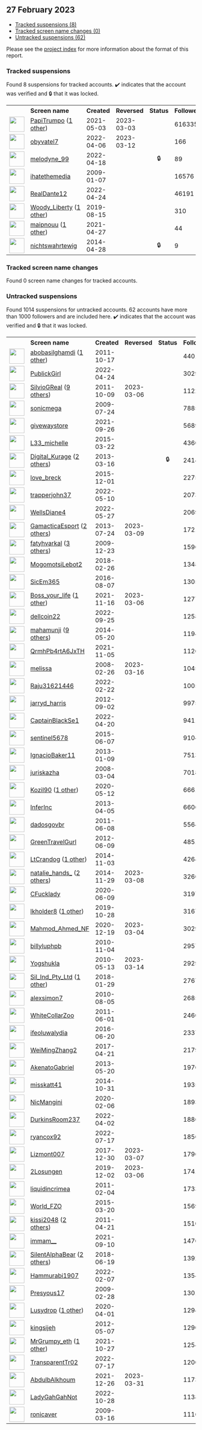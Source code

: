 ## 27 February 2023

* [Tracked suspensions (8)](#tracked-suspensions)
* [Tracked screen name changes (0)](#tracked-screen-name-changes)
* [Untracked suspensions (62)](#untracked-suspensions)

Please see the [project index](https://github.com/travisbrown/twitter-watch) for more information about the format of this report.

### Tracked suspensions

Found 8 suspensions for tracked accounts.
  ✔️ indicates that the account was verified and 🔒 that it was locked.

<table>
    <tr>
        <th></th>
        <th align="left">Screen name</th>
        <th align="left">Created</th>
        <th align="left">Reversed</th>
        <th align="left">Status</th>
        <th align="left">Followers</th>
        <th align="left">Ranking</th></tr>
    </tr>
        <tr>
            <td><a href="https://twitter.com/intent/user?user_id=1389360201996832771">
                <img src="https://pbs.twimg.com/profile_images/1480206342740664323/Z8u5VdNO_normal.jpg" width="40px" height="40px" align="center"/></a>
            </td>
            <td>
                <a href="https://twitter.com/PapiTrumpo">PapiTrumpo</a>&nbsp;(<a href="https://api.memory.lol/v1/tw/id/1389360201996832771">1 other</a>)&nbsp;</td>
            <td>2021-05-03</td>
            <td>2023-03-03</td>
            <td align="center"></td>
            <td>616335</td>
            <td>33</td>
        </tr>
        <tr>
            <td><a href="https://twitter.com/intent/user?user_id=1511682536522588169">
                <img src="https://pbs.twimg.com/profile_images/1511688039852093444/fKhd_B9P_normal.jpg" width="40px" height="40px" align="center"/></a>
            </td>
            <td>
                <a href="https://twitter.com/obyvatel7">obyvatel7</a></td>
            <td>2022-04-06</td>
            <td>2023-03-12</td>
            <td align="center"></td>
            <td>166</td>
            <td>5461</td>
        </tr>
        <tr>
            <td><a href="https://twitter.com/intent/user?user_id=1516168816790810632">
                <img src="https://pbs.twimg.com/profile_images/1516169775084412930/CJ9clWAM_normal.jpg" width="40px" height="40px" align="center"/></a>
            </td>
            <td>
                <a href="https://twitter.com/melodyne_99">melodyne_99</a></td>
            <td>2022-04-18</td>
            <td></td>
            <td align="center">🔒</td>
            <td>89</td>
            <td>6887</td>
        </tr>
        <tr>
            <td><a href="https://twitter.com/intent/user?user_id=18707397">
                <img src="https://pbs.twimg.com/profile_images/649331629505179648/fjTe9Y6G_normal.jpg" width="40px" height="40px" align="center"/></a>
            </td>
            <td>
                <a href="https://twitter.com/ihatethemedia">ihatethemedia</a></td>
            <td>2009-01-07</td>
            <td></td>
            <td align="center"></td>
            <td>16576</td>
            <td>10310</td>
        </tr>
        <tr>
            <td><a href="https://twitter.com/intent/user?user_id=1518027433336737792">
                <img src="https://pbs.twimg.com/profile_images/1594372456327749632/JIwKMG8E_normal.jpg" width="40px" height="40px" align="center"/></a>
            </td>
            <td>
                <a href="https://twitter.com/RealDante12">RealDante12</a></td>
            <td>2022-04-24</td>
            <td></td>
            <td align="center"></td>
            <td>46191</td>
            <td>13526</td>
        </tr>
        <tr>
            <td><a href="https://twitter.com/intent/user?user_id=1161883807445901312">
                <img src="https://pbs.twimg.com/profile_images/1526992654453592066/PfqkHPpv_normal.jpg" width="40px" height="40px" align="center"/></a>
            </td>
            <td>
                <a href="https://twitter.com/Woody_Liberty">Woody_Liberty</a>&nbsp;(<a href="https://api.memory.lol/v1/tw/id/1161883807445901312">1 other</a>)&nbsp;</td>
            <td>2019-08-15</td>
            <td></td>
            <td align="center"></td>
            <td>310</td>
            <td>16054</td>
        </tr>
        <tr>
            <td><a href="https://twitter.com/intent/user?user_id=1387146291508137993">
                <img src="https://pbs.twimg.com/profile_images/1400085016856702978/BIXdnD1b_normal.jpg" width="40px" height="40px" align="center"/></a>
            </td>
            <td>
                <a href="https://twitter.com/maipnouu">maipnouu</a>&nbsp;(<a href="https://api.memory.lol/v1/tw/id/1387146291508137993">1 other</a>)&nbsp;</td>
            <td>2021-04-27</td>
            <td></td>
            <td align="center"></td>
            <td>44</td>
            <td>54407</td>
        </tr>
        <tr>
            <td><a href="https://twitter.com/intent/user?user_id=2467187017">
                <img src="https://pbs.twimg.com/profile_images/1299876026458296324/K-l5wdxD_normal.jpg" width="40px" height="40px" align="center"/></a>
            </td>
            <td>
                <a href="https://twitter.com/nichtswahrtewig">nichtswahrtewig</a></td>
            <td>2014-04-28</td>
            <td></td>
            <td align="center">🔒</td>
            <td>9</td>
            <td>90623</td>
        </tr></table>

### Tracked screen name changes

Found 0 screen name changes for tracked accounts.

### Untracked suspensions

Found 1014 suspensions for untracked accounts.
62 accounts have more than 1000 followers and are included here.
  ✔️ indicates that the account was verified and 🔒 that it was locked.

<table>
    <tr>
        <th></th>
        <th align="left">Screen name</th>
        <th align="left">Created</th>
        <th align="left">Reversed</th>
        <th align="left">Status</th>
        <th align="left">Followers</th>
    </tr>
        <tr>
            <td><a href="https://twitter.com/intent/user?user_id=392954936">
                <img src="https://pbs.twimg.com/profile_images/1562646450064003072/IdUxk8e-_normal.jpg" width="40px" height="40px" align="center"/></a>
            </td>
            <td>
                <a href="https://twitter.com/abobasilghamdi">abobasilghamdi</a>&nbsp;(<a href="https://api.memory.lol/v1/tw/id/392954936">1 other</a>)&nbsp;</td>
            <td>2011-10-17</td>
            <td></td>
            <td align="center"></td>
            <td>440139</td>
        </tr>
        <tr>
            <td><a href="https://twitter.com/intent/user?user_id=1518101683364335616">
                <img src="https://pbs.twimg.com/profile_images/1575151277247692800/XuaKhniR_normal.jpg" width="40px" height="40px" align="center"/></a>
            </td>
            <td>
                <a href="https://twitter.com/PublickGirl">PublickGirl</a></td>
            <td>2022-04-24</td>
            <td></td>
            <td align="center"></td>
            <td>302921</td>
        </tr>
        <tr>
            <td><a href="https://twitter.com/intent/user?user_id=387428873">
                <img src="https://pbs.twimg.com/profile_images/1595936328138596355/N__WDRxy_normal.jpg" width="40px" height="40px" align="center"/></a>
            </td>
            <td>
                <a href="https://twitter.com/SilvioGReal">SilvioGReal</a>&nbsp;(<a href="https://api.memory.lol/v1/tw/id/387428873">9 others</a>)&nbsp;</td>
            <td>2011-10-09</td>
            <td>2023-03-06</td>
            <td align="center"></td>
            <td>112228</td>
        </tr>
        <tr>
            <td><a href="https://twitter.com/intent/user?user_id=59731401">
                <img src="https://pbs.twimg.com/profile_images/1323715115166752768/_kEuUOP8_normal.jpg" width="40px" height="40px" align="center"/></a>
            </td>
            <td>
                <a href="https://twitter.com/sonicmega">sonicmega</a></td>
            <td>2009-07-24</td>
            <td></td>
            <td align="center"></td>
            <td>78855</td>
        </tr>
        <tr>
            <td><a href="https://twitter.com/intent/user?user_id=1442081707713196036">
                <img src="https://pbs.twimg.com/profile_images/1483010350148890625/rrNSFGo7_normal.jpg" width="40px" height="40px" align="center"/></a>
            </td>
            <td>
                <a href="https://twitter.com/givewaystore">givewaystore</a></td>
            <td>2021-09-26</td>
            <td></td>
            <td align="center"></td>
            <td>56897</td>
        </tr>
        <tr>
            <td><a href="https://twitter.com/intent/user?user_id=3106148338">
                <img src="https://pbs.twimg.com/profile_images/716092233510813696/MUHNEnMw_normal.jpg" width="40px" height="40px" align="center"/></a>
            </td>
            <td>
                <a href="https://twitter.com/L33_michelle">L33_michelle</a></td>
            <td>2015-03-22</td>
            <td></td>
            <td align="center"></td>
            <td>43601</td>
        </tr>
        <tr>
            <td><a href="https://twitter.com/intent/user?user_id=1272731544">
                <img src="https://pbs.twimg.com/profile_images/1288483398458073088/PQc00-99_normal.jpg" width="40px" height="40px" align="center"/></a>
            </td>
            <td>
                <a href="https://twitter.com/Digital_Kurage">Digital_Kurage</a>&nbsp;(<a href="https://api.memory.lol/v1/tw/id/1272731544">2 others</a>)&nbsp;</td>
            <td>2013-03-16</td>
            <td></td>
            <td align="center">🔒</td>
            <td>24145</td>
        </tr>
        <tr>
            <td><a href="https://twitter.com/intent/user?user_id=4420266854">
                <img src="https://pbs.twimg.com/profile_images/936086996065251328/EqKUW78z_normal.jpg" width="40px" height="40px" align="center"/></a>
            </td>
            <td>
                <a href="https://twitter.com/love_breck">love_breck</a></td>
            <td>2015-12-01</td>
            <td></td>
            <td align="center"></td>
            <td>22756</td>
        </tr>
        <tr>
            <td><a href="https://twitter.com/intent/user?user_id=1524054025435377665">
                <img src="https://pbs.twimg.com/profile_images/1524054516970115073/-OUyvH52_normal.jpg" width="40px" height="40px" align="center"/></a>
            </td>
            <td>
                <a href="https://twitter.com/trapperjohn37">trapperjohn37</a></td>
            <td>2022-05-10</td>
            <td></td>
            <td align="center"></td>
            <td>20739</td>
        </tr>
        <tr>
            <td><a href="https://twitter.com/intent/user?user_id=1530330356091600900">
                <img src="https://pbs.twimg.com/profile_images/1595126417251078144/5vyv4Cs4_normal.jpg" width="40px" height="40px" align="center"/></a>
            </td>
            <td>
                <a href="https://twitter.com/WellsDiane4">WellsDiane4</a></td>
            <td>2022-05-27</td>
            <td></td>
            <td align="center"></td>
            <td>20691</td>
        </tr>
        <tr>
            <td><a href="https://twitter.com/intent/user?user_id=1616497351">
                <img src="https://pbs.twimg.com/profile_images/1480536341159063556/lLTNXkt6_normal.jpg" width="40px" height="40px" align="center"/></a>
            </td>
            <td>
                <a href="https://twitter.com/GamacticaEsport">GamacticaEsport</a>&nbsp;(<a href="https://api.memory.lol/v1/tw/id/1616497351">2 others</a>)&nbsp;</td>
            <td>2013-07-24</td>
            <td>2023-03-09</td>
            <td align="center"></td>
            <td>17218</td>
        </tr>
        <tr>
            <td><a href="https://twitter.com/intent/user?user_id=98900468">
                <img src="https://pbs.twimg.com/profile_images/1585874624386314240/ah8vbZoR_normal.jpg" width="40px" height="40px" align="center"/></a>
            </td>
            <td>
                <a href="https://twitter.com/fatyhvarkal">fatyhvarkal</a>&nbsp;(<a href="https://api.memory.lol/v1/tw/id/98900468">3 others</a>)&nbsp;</td>
            <td>2009-12-23</td>
            <td></td>
            <td align="center"></td>
            <td>15968</td>
        </tr>
        <tr>
            <td><a href="https://twitter.com/intent/user?user_id=968212640152653825">
                <img src="https://pbs.twimg.com/profile_images/1483333291419783170/mwwOv8Mi_normal.jpg" width="40px" height="40px" align="center"/></a>
            </td>
            <td>
                <a href="https://twitter.com/MogomotsiLebot2">MogomotsiLebot2</a></td>
            <td>2018-02-26</td>
            <td></td>
            <td align="center"></td>
            <td>13481</td>
        </tr>
        <tr>
            <td><a href="https://twitter.com/intent/user?user_id=762395224572166144">
                <img src="https://pbs.twimg.com/profile_images/1592199363639525376/I8DE6ui0_normal.jpg" width="40px" height="40px" align="center"/></a>
            </td>
            <td>
                <a href="https://twitter.com/SicEm365">SicEm365</a></td>
            <td>2016-08-07</td>
            <td></td>
            <td align="center"></td>
            <td>13058</td>
        </tr>
        <tr>
            <td><a href="https://twitter.com/intent/user?user_id=1460621759997227018">
                <img src="https://pbs.twimg.com/profile_images/1505132163024445443/P_muFrIf_normal.jpg" width="40px" height="40px" align="center"/></a>
            </td>
            <td>
                <a href="https://twitter.com/Boss_your_life">Boss_your_life</a>&nbsp;(<a href="https://api.memory.lol/v1/tw/id/1460621759997227018">1 other</a>)&nbsp;</td>
            <td>2021-11-16</td>
            <td>2023-03-06</td>
            <td align="center"></td>
            <td>12770</td>
        </tr>
        <tr>
            <td><a href="https://twitter.com/intent/user?user_id=1573952123674427392">
                <img src="https://pbs.twimg.com/profile_images/1573958000049545216/VF_LcPbO_normal.jpg" width="40px" height="40px" align="center"/></a>
            </td>
            <td>
                <a href="https://twitter.com/dellcoin22">dellcoin22</a></td>
            <td>2022-09-25</td>
            <td></td>
            <td align="center"></td>
            <td>12580</td>
        </tr>
        <tr>
            <td><a href="https://twitter.com/intent/user?user_id=2509794577">
                <img src="https://pbs.twimg.com/profile_images/1240459806760034304/FONRP29b_normal.jpg" width="40px" height="40px" align="center"/></a>
            </td>
            <td>
                <a href="https://twitter.com/mahamunji">mahamunji</a>&nbsp;(<a href="https://api.memory.lol/v1/tw/id/2509794577">9 others</a>)&nbsp;</td>
            <td>2014-05-20</td>
            <td></td>
            <td align="center"></td>
            <td>11947</td>
        </tr>
        <tr>
            <td><a href="https://twitter.com/intent/user?user_id=1456447352957730823">
                <img src="https://pbs.twimg.com/profile_images/1456448222701191168/UvfRFpRi_normal.jpg" width="40px" height="40px" align="center"/></a>
            </td>
            <td>
                <a href="https://twitter.com/QrmhPb4rtA6JxTH">QrmhPb4rtA6JxTH</a></td>
            <td>2021-11-05</td>
            <td></td>
            <td align="center"></td>
            <td>11263</td>
        </tr>
        <tr>
            <td><a href="https://twitter.com/intent/user?user_id=14019082">
                <img src="https://pbs.twimg.com/profile_images/1562270277664313345/sy2Hm8YK_normal.jpg" width="40px" height="40px" align="center"/></a>
            </td>
            <td>
                <a href="https://twitter.com/melissa">melissa</a></td>
            <td>2008-02-26</td>
            <td>2023-03-16</td>
            <td align="center"></td>
            <td>10456</td>
        </tr>
        <tr>
            <td><a href="https://twitter.com/intent/user?user_id=1495993331825868801">
                <img src="https://pbs.twimg.com/profile_images/1527974332613287936/bRsOwppL_normal.jpg" width="40px" height="40px" align="center"/></a>
            </td>
            <td>
                <a href="https://twitter.com/Raju31621446">Raju31621446</a></td>
            <td>2022-02-22</td>
            <td></td>
            <td align="center"></td>
            <td>10059</td>
        </tr>
        <tr>
            <td><a href="https://twitter.com/intent/user?user_id=797275788">
                <img src="https://pbs.twimg.com/profile_images/1390616373664096258/9Q4yBuhA_normal.jpg" width="40px" height="40px" align="center"/></a>
            </td>
            <td>
                <a href="https://twitter.com/jarryd_harris">jarryd_harris</a></td>
            <td>2012-09-02</td>
            <td></td>
            <td align="center"></td>
            <td>9975</td>
        </tr>
        <tr>
            <td><a href="https://twitter.com/intent/user?user_id=1516700577123733504">
                <img src="https://pbs.twimg.com/profile_images/1516700995417423872/svbjuwBg_normal.jpg" width="40px" height="40px" align="center"/></a>
            </td>
            <td>
                <a href="https://twitter.com/CaptainBlackSe1">CaptainBlackSe1</a></td>
            <td>2022-04-20</td>
            <td></td>
            <td align="center"></td>
            <td>9411</td>
        </tr>
        <tr>
            <td><a href="https://twitter.com/intent/user?user_id=3239240850">
                <img src="https://pbs.twimg.com/profile_images/1543442721154560000/0k5vVt1N_normal.jpg" width="40px" height="40px" align="center"/></a>
            </td>
            <td>
                <a href="https://twitter.com/sentinel5678">sentinel5678</a></td>
            <td>2015-06-07</td>
            <td></td>
            <td align="center"></td>
            <td>9104</td>
        </tr>
        <tr>
            <td><a href="https://twitter.com/intent/user?user_id=1073030161">
                <img src="https://pbs.twimg.com/profile_images/3085371317/be017fa094c22237ef4570820ab47345_normal.jpeg" width="40px" height="40px" align="center"/></a>
            </td>
            <td>
                <a href="https://twitter.com/IgnacioBaker11">IgnacioBaker11</a></td>
            <td>2013-01-09</td>
            <td></td>
            <td align="center"></td>
            <td>7513</td>
        </tr>
        <tr>
            <td><a href="https://twitter.com/intent/user?user_id=14077648">
                <img src="https://pbs.twimg.com/profile_images/1322955743608320000/FPRpuepP_normal.jpg" width="40px" height="40px" align="center"/></a>
            </td>
            <td>
                <a href="https://twitter.com/juriskazha">juriskazha</a></td>
            <td>2008-03-04</td>
            <td></td>
            <td align="center"></td>
            <td>7018</td>
        </tr>
        <tr>
            <td><a href="https://twitter.com/intent/user?user_id=1260052436963733506">
                <img src="https://pbs.twimg.com/profile_images/1587775641746903041/CUuzd4Wh_normal.jpg" width="40px" height="40px" align="center"/></a>
            </td>
            <td>
                <a href="https://twitter.com/Kozil90">Kozil90</a>&nbsp;(<a href="https://api.memory.lol/v1/tw/id/1260052436963733506">1 other</a>)&nbsp;</td>
            <td>2020-05-12</td>
            <td></td>
            <td align="center"></td>
            <td>6661</td>
        </tr>
        <tr>
            <td><a href="https://twitter.com/intent/user?user_id=1329619934">
                <img src="https://pbs.twimg.com/profile_images/709757385498202112/KOPJSMTL_normal.jpg" width="40px" height="40px" align="center"/></a>
            </td>
            <td>
                <a href="https://twitter.com/InferInc">InferInc</a></td>
            <td>2013-04-05</td>
            <td></td>
            <td align="center"></td>
            <td>6606</td>
        </tr>
        <tr>
            <td><a href="https://twitter.com/intent/user?user_id=313244617">
                <img src="https://pbs.twimg.com/profile_images/2075268507/cubodadosabertos_normal.png" width="40px" height="40px" align="center"/></a>
            </td>
            <td>
                <a href="https://twitter.com/dadosgovbr">dadosgovbr</a></td>
            <td>2011-06-08</td>
            <td></td>
            <td align="center"></td>
            <td>5564</td>
        </tr>
        <tr>
            <td><a href="https://twitter.com/intent/user?user_id=603884155">
                <img src="https://pbs.twimg.com/profile_images/1398631286202195969/sXOdosEj_normal.jpg" width="40px" height="40px" align="center"/></a>
            </td>
            <td>
                <a href="https://twitter.com/GreenTravelGurl">GreenTravelGurl</a></td>
            <td>2012-06-09</td>
            <td></td>
            <td align="center"></td>
            <td>4851</td>
        </tr>
        <tr>
            <td><a href="https://twitter.com/intent/user?user_id=2858975001">
                <img src="https://pbs.twimg.com/profile_images/1578404898454097923/MvKSPo03_normal.jpg" width="40px" height="40px" align="center"/></a>
            </td>
            <td>
                <a href="https://twitter.com/LtCrandog">LtCrandog</a>&nbsp;(<a href="https://api.memory.lol/v1/tw/id/2858975001">1 other</a>)&nbsp;</td>
            <td>2014-11-03</td>
            <td></td>
            <td align="center"></td>
            <td>4264</td>
        </tr>
        <tr>
            <td><a href="https://twitter.com/intent/user?user_id=2897961460">
                <img src="https://pbs.twimg.com/profile_images/1590416267080507393/mYLfZRlQ_normal.jpg" width="40px" height="40px" align="center"/></a>
            </td>
            <td>
                <a href="https://twitter.com/natalie_hands_">natalie_hands_</a>&nbsp;(<a href="https://api.memory.lol/v1/tw/id/2897961460">2 others</a>)&nbsp;</td>
            <td>2014-11-29</td>
            <td>2023-03-08</td>
            <td align="center"></td>
            <td>3266</td>
        </tr>
        <tr>
            <td><a href="https://twitter.com/intent/user?user_id=1270328583542706178">
                <img src="https://pbs.twimg.com/profile_images/1270328639377281024/EDi5tACe_normal.jpg" width="40px" height="40px" align="center"/></a>
            </td>
            <td>
                <a href="https://twitter.com/CFucklady">CFucklady</a></td>
            <td>2020-06-09</td>
            <td></td>
            <td align="center"></td>
            <td>3197</td>
        </tr>
        <tr>
            <td><a href="https://twitter.com/intent/user?user_id=1188800767710228480">
                <img src="https://pbs.twimg.com/profile_images/1587519956681359367/BiLPapjp_normal.png" width="40px" height="40px" align="center"/></a>
            </td>
            <td>
                <a href="https://twitter.com/lkholder8">lkholder8</a>&nbsp;(<a href="https://api.memory.lol/v1/tw/id/1188800767710228480">1 other</a>)&nbsp;</td>
            <td>2019-10-28</td>
            <td></td>
            <td align="center"></td>
            <td>3167</td>
        </tr>
        <tr>
            <td><a href="https://twitter.com/intent/user?user_id=1340295814787321856">
                <img src="https://pbs.twimg.com/profile_images/1531328766525464578/GZ3ROwbF_normal.jpg" width="40px" height="40px" align="center"/></a>
            </td>
            <td>
                <a href="https://twitter.com/Mahmod_Ahmed_NF">Mahmod_Ahmed_NF</a></td>
            <td>2020-12-19</td>
            <td>2023-03-04</td>
            <td align="center"></td>
            <td>3029</td>
        </tr>
        <tr>
            <td><a href="https://twitter.com/intent/user?user_id=211844189">
                <img src="https://pbs.twimg.com/profile_images/1526402338960703488/6yTUmZNH_normal.jpg" width="40px" height="40px" align="center"/></a>
            </td>
            <td>
                <a href="https://twitter.com/billyluphpb">billyluphpb</a></td>
            <td>2010-11-04</td>
            <td></td>
            <td align="center"></td>
            <td>2957</td>
        </tr>
        <tr>
            <td><a href="https://twitter.com/intent/user?user_id=143327654">
                <img src="https://pbs.twimg.com/profile_images/1239563420220850179/VWcu1F_E_normal.jpg" width="40px" height="40px" align="center"/></a>
            </td>
            <td>
                <a href="https://twitter.com/Yogshukla">Yogshukla</a></td>
            <td>2010-05-13</td>
            <td>2023-03-14</td>
            <td align="center"></td>
            <td>2929</td>
        </tr>
        <tr>
            <td><a href="https://twitter.com/intent/user?user_id=957916155770945541">
                <img src="https://pbs.twimg.com/profile_images/1431130676259016704/j23A-iva_normal.jpg" width="40px" height="40px" align="center"/></a>
            </td>
            <td>
                <a href="https://twitter.com/Sil_Ind_Pty_Ltd">Sil_Ind_Pty_Ltd</a>&nbsp;(<a href="https://api.memory.lol/v1/tw/id/957916155770945541">1 other</a>)&nbsp;</td>
            <td>2018-01-29</td>
            <td></td>
            <td align="center"></td>
            <td>2767</td>
        </tr>
        <tr>
            <td><a href="https://twitter.com/intent/user?user_id=174876185">
                <img src="https://pbs.twimg.com/profile_images/378800000655669522/755747ce02b246947d205c08dbc961ba_normal.jpeg" width="40px" height="40px" align="center"/></a>
            </td>
            <td>
                <a href="https://twitter.com/alexsimon7">alexsimon7</a></td>
            <td>2010-08-05</td>
            <td></td>
            <td align="center"></td>
            <td>2685</td>
        </tr>
        <tr>
            <td><a href="https://twitter.com/intent/user?user_id=309070009">
                <img src="https://pbs.twimg.com/profile_images/2415583938/light200px_normal.jpg" width="40px" height="40px" align="center"/></a>
            </td>
            <td>
                <a href="https://twitter.com/WhiteCollarZoo">WhiteCollarZoo</a></td>
            <td>2011-06-01</td>
            <td></td>
            <td align="center"></td>
            <td>2460</td>
        </tr>
        <tr>
            <td><a href="https://twitter.com/intent/user?user_id=745032410572660736">
                <img src="https://pbs.twimg.com/profile_images/1518564379691823106/iK_sr8es_normal.jpg" width="40px" height="40px" align="center"/></a>
            </td>
            <td>
                <a href="https://twitter.com/ifeoluwalydia">ifeoluwalydia</a></td>
            <td>2016-06-20</td>
            <td></td>
            <td align="center"></td>
            <td>2337</td>
        </tr>
        <tr>
            <td><a href="https://twitter.com/intent/user?user_id=855506152947417088">
                <img src="https://pbs.twimg.com/profile_images/902264030143840256/-YCokFCs_normal.jpg" width="40px" height="40px" align="center"/></a>
            </td>
            <td>
                <a href="https://twitter.com/WeiMingZhang2">WeiMingZhang2</a></td>
            <td>2017-04-21</td>
            <td></td>
            <td align="center"></td>
            <td>2179</td>
        </tr>
        <tr>
            <td><a href="https://twitter.com/intent/user?user_id=1444165320">
                <img src="https://pbs.twimg.com/profile_images/3686442268/f1e51b33907ce96b3a07f513f1929a87_normal.jpeg" width="40px" height="40px" align="center"/></a>
            </td>
            <td>
                <a href="https://twitter.com/AkenatoGabriel">AkenatoGabriel</a></td>
            <td>2013-05-20</td>
            <td></td>
            <td align="center"></td>
            <td>1976</td>
        </tr>
        <tr>
            <td><a href="https://twitter.com/intent/user?user_id=2885523061">
                <img src="https://pbs.twimg.com/profile_images/556803650799276032/vVijIiZP_normal.jpeg" width="40px" height="40px" align="center"/></a>
            </td>
            <td>
                <a href="https://twitter.com/misskatt41">misskatt41</a></td>
            <td>2014-10-31</td>
            <td></td>
            <td align="center"></td>
            <td>1935</td>
        </tr>
        <tr>
            <td><a href="https://twitter.com/intent/user?user_id=1225225262398427138">
                <img src="https://pbs.twimg.com/profile_images/1225225565067714561/eauCCLz2_normal.jpg" width="40px" height="40px" align="center"/></a>
            </td>
            <td>
                <a href="https://twitter.com/NicMangini">NicMangini</a></td>
            <td>2020-02-06</td>
            <td></td>
            <td align="center"></td>
            <td>1893</td>
        </tr>
        <tr>
            <td><a href="https://twitter.com/intent/user?user_id=1510315790234370050">
                <img src="https://pbs.twimg.com/profile_images/1510316206208684035/Rnym1wDX_normal.jpg" width="40px" height="40px" align="center"/></a>
            </td>
            <td>
                <a href="https://twitter.com/DurkinsRoom237">DurkinsRoom237</a></td>
            <td>2022-04-02</td>
            <td></td>
            <td align="center"></td>
            <td>1886</td>
        </tr>
        <tr>
            <td><a href="https://twitter.com/intent/user?user_id=1548628233079382017">
                <img src="https://pbs.twimg.com/profile_images/1548628311647162370/rn8hcVcD_normal.jpg" width="40px" height="40px" align="center"/></a>
            </td>
            <td>
                <a href="https://twitter.com/ryancox92">ryancox92</a></td>
            <td>2022-07-17</td>
            <td></td>
            <td align="center"></td>
            <td>1856</td>
        </tr>
        <tr>
            <td><a href="https://twitter.com/intent/user?user_id=946942813991616513">
                <img src="https://pbs.twimg.com/profile_images/1038634575549755394/8IbqKaZ__normal.jpg" width="40px" height="40px" align="center"/></a>
            </td>
            <td>
                <a href="https://twitter.com/Lizmont007">Lizmont007</a></td>
            <td>2017-12-30</td>
            <td>2023-03-07</td>
            <td align="center"></td>
            <td>1796</td>
        </tr>
        <tr>
            <td><a href="https://twitter.com/intent/user?user_id=1201446740492201984">
                <img src="https://pbs.twimg.com/profile_images/1377734165563650050/Qqhs0u7a_normal.jpg" width="40px" height="40px" align="center"/></a>
            </td>
            <td>
                <a href="https://twitter.com/2Losungen">2Losungen</a></td>
            <td>2019-12-02</td>
            <td>2023-03-06</td>
            <td align="center"></td>
            <td>1741</td>
        </tr>
        <tr>
            <td><a href="https://twitter.com/intent/user?user_id=247490938">
                <img src="https://pbs.twimg.com/profile_images/584035328802979843/MKJI2nDT_normal.jpg" width="40px" height="40px" align="center"/></a>
            </td>
            <td>
                <a href="https://twitter.com/liquidincrimea">liquidincrimea</a></td>
            <td>2011-02-04</td>
            <td></td>
            <td align="center"></td>
            <td>1733</td>
        </tr>
        <tr>
            <td><a href="https://twitter.com/intent/user?user_id=3099089664">
                <img src="https://pbs.twimg.com/profile_images/580380120705208321/OroYimFD_normal.png" width="40px" height="40px" align="center"/></a>
            </td>
            <td>
                <a href="https://twitter.com/World_FZO">World_FZO</a></td>
            <td>2015-03-20</td>
            <td></td>
            <td align="center"></td>
            <td>1569</td>
        </tr>
        <tr>
            <td><a href="https://twitter.com/intent/user?user_id=285536425">
                <img src="https://pbs.twimg.com/profile_images/1598200773002907651/YvnLreBC_normal.jpg" width="40px" height="40px" align="center"/></a>
            </td>
            <td>
                <a href="https://twitter.com/kissi2048">kissi2048</a>&nbsp;(<a href="https://api.memory.lol/v1/tw/id/285536425">2 others</a>)&nbsp;</td>
            <td>2011-04-21</td>
            <td></td>
            <td align="center"></td>
            <td>1510</td>
        </tr>
        <tr>
            <td><a href="https://twitter.com/intent/user?user_id=1436249517205118977">
                <img src="https://pbs.twimg.com/profile_images/1589592161045078017/X2QGclCB_normal.jpg" width="40px" height="40px" align="center"/></a>
            </td>
            <td>
                <a href="https://twitter.com/immam__">immam__</a></td>
            <td>2021-09-10</td>
            <td></td>
            <td align="center"></td>
            <td>1476</td>
        </tr>
        <tr>
            <td><a href="https://twitter.com/intent/user?user_id=1009210555381534720">
                <img src="https://pbs.twimg.com/profile_images/1227449745355964417/J13fm65r_normal.jpg" width="40px" height="40px" align="center"/></a>
            </td>
            <td>
                <a href="https://twitter.com/SilentAlphaBear">SilentAlphaBear</a>&nbsp;(<a href="https://api.memory.lol/v1/tw/id/1009210555381534720">2 others</a>)&nbsp;</td>
            <td>2018-06-19</td>
            <td></td>
            <td align="center"></td>
            <td>1392</td>
        </tr>
        <tr>
            <td><a href="https://twitter.com/intent/user?user_id=1490668289923629056">
                <img src="https://pbs.twimg.com/profile_images/1490678819107258369/DUkWMlsQ_normal.jpg" width="40px" height="40px" align="center"/></a>
            </td>
            <td>
                <a href="https://twitter.com/Hammurabi1907">Hammurabi1907</a></td>
            <td>2022-02-07</td>
            <td></td>
            <td align="center"></td>
            <td>1354</td>
        </tr>
        <tr>
            <td><a href="https://twitter.com/intent/user?user_id=22258618">
                <img src="https://pbs.twimg.com/profile_images/814345592809881632/awBXmyew_normal.jpg" width="40px" height="40px" align="center"/></a>
            </td>
            <td>
                <a href="https://twitter.com/Presyous17">Presyous17</a></td>
            <td>2009-02-28</td>
            <td></td>
            <td align="center"></td>
            <td>1301</td>
        </tr>
        <tr>
            <td><a href="https://twitter.com/intent/user?user_id=1245273691681775616">
                <img src="https://pbs.twimg.com/profile_images/1547674549826625536/3oM1PlTH_normal.jpg" width="40px" height="40px" align="center"/></a>
            </td>
            <td>
                <a href="https://twitter.com/Lusydrop">Lusydrop</a>&nbsp;(<a href="https://api.memory.lol/v1/tw/id/1245273691681775616">1 other</a>)&nbsp;</td>
            <td>2020-04-01</td>
            <td></td>
            <td align="center"></td>
            <td>1294</td>
        </tr>
        <tr>
            <td><a href="https://twitter.com/intent/user?user_id=573618743">
                <img src="https://pbs.twimg.com/profile_images/1535977978521440256/J1qYk_SH_normal.jpg" width="40px" height="40px" align="center"/></a>
            </td>
            <td>
                <a href="https://twitter.com/kingsijeh">kingsijeh</a></td>
            <td>2012-05-07</td>
            <td></td>
            <td align="center"></td>
            <td>1290</td>
        </tr>
        <tr>
            <td><a href="https://twitter.com/intent/user?user_id=1453207424924536843">
                <img src="https://pbs.twimg.com/profile_images/1516816793012162561/kjLuJKuP_normal.jpg" width="40px" height="40px" align="center"/></a>
            </td>
            <td>
                <a href="https://twitter.com/MrGrumpy_eth">MrGrumpy_eth</a>&nbsp;(<a href="https://api.memory.lol/v1/tw/id/1453207424924536843">1 other</a>)&nbsp;</td>
            <td>2021-10-27</td>
            <td></td>
            <td align="center"></td>
            <td>1254</td>
        </tr>
        <tr>
            <td><a href="https://twitter.com/intent/user?user_id=1548631705367486464">
                <img src="https://pbs.twimg.com/profile_images/1548631808299995136/bVkSwyCf_normal.jpg" width="40px" height="40px" align="center"/></a>
            </td>
            <td>
                <a href="https://twitter.com/TransparentTr02">TransparentTr02</a></td>
            <td>2022-07-17</td>
            <td></td>
            <td align="center"></td>
            <td>1200</td>
        </tr>
        <tr>
            <td><a href="https://twitter.com/intent/user?user_id=1475111709211779080">
                <img src="https://pbs.twimg.com/profile_images/1587343739369955330/RBJHi2tv_normal.jpg" width="40px" height="40px" align="center"/></a>
            </td>
            <td>
                <a href="https://twitter.com/AbdulbAlkhoum">AbdulbAlkhoum</a></td>
            <td>2021-12-26</td>
            <td>2023-03-31</td>
            <td align="center"></td>
            <td>1173</td>
        </tr>
        <tr>
            <td><a href="https://twitter.com/intent/user?user_id=1585922331087552513">
                <img src="https://pbs.twimg.com/profile_images/1585922536822358017/5q2A4G0F_normal.jpg" width="40px" height="40px" align="center"/></a>
            </td>
            <td>
                <a href="https://twitter.com/LadyGahGahNot">LadyGahGahNot</a></td>
            <td>2022-10-28</td>
            <td></td>
            <td align="center"></td>
            <td>1138</td>
        </tr>
        <tr>
            <td><a href="https://twitter.com/intent/user?user_id=24674318">
                <img src="https://pbs.twimg.com/profile_images/1688809549/s3_normal.jpg" width="40px" height="40px" align="center"/></a>
            </td>
            <td>
                <a href="https://twitter.com/ronicaver">ronicaver</a></td>
            <td>2009-03-16</td>
            <td></td>
            <td align="center"></td>
            <td>1116</td>
        </tr></table>
